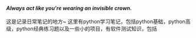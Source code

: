 #### *Always act like you're wearing an invisible crown.*

这是记录日常笔记的地方~
这里有python学习笔记，包括python基础，python高级，python经典练习题以及一些小的项目，有软件测试知识，包括
